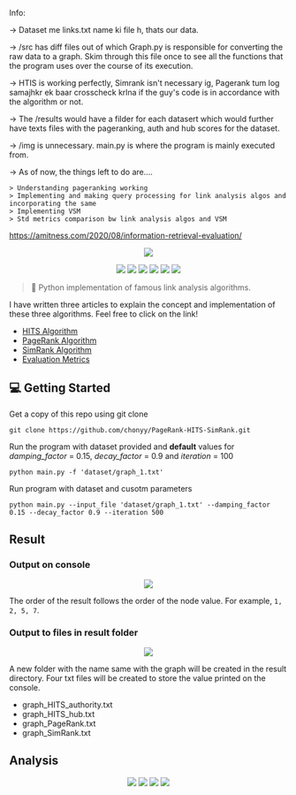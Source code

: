 Info:

-> Dataset me links.txt name ki file h, thats our data.

-> /src has diff files out of which Graph.py is responsible for converting the raw data to a graph. Skim through this file once to see all the functions that the program uses over the course of its execution.

-> HTIS is working perfectly, Simrank isn't necessary ig, Pagerank tum log samajhkr ek baar crosscheck krlna if the guy's code is in accordance with the algorithm or not.

-> The /results would have a filder for each datasert which would further have texts files with the pageranking, auth and hub scores for the dataset.

-> /img is unnecessary. main.py is where the program is mainly executed from.

-> As of now, the things left to do are....

    > Understanding pageranking working
    > Implementing and making query processing for link analysis algos and incorporating the same
    > Implementing VSM
    > Std metrics comparison bw link analysis algos and VSM

https://amitness.com/2020/08/information-retrieval-evaluation/


<p align=center>
    <img src="img/graph_4.png">
</p>

<p align=center>
    <a target="_blank" href="https://travis-ci.com/chonyy/AI-basketball-analysis" title="Build Status"><img src="https://travis-ci.com/chonyy/AI-basketball-analysis.svg?branch=master"></a>
    <a target="_blank" href="#" title="language count"><img src="https://img.shields.io/github/languages/count/chonyy/PageRank-HITS-SimRank"></a>
    <a target="_blank" href="#" title="top language"><img src="https://img.shields.io/github/languages/top/chonyy/PageRank-HITS-SimRank?color=orange"></a>
    <a target="_blank" href="https://opensource.org/licenses/MIT" title="License: MIT"><img src="https://img.shields.io/badge/License-MIT-blue.svg"></a>
    <a target="_blank" href="#" title="repo size"><img src="https://img.shields.io/github/repo-size/chonyy/PageRank-HITS-SimRank"></a>
    <a target="_blank" href="http://makeapullrequest.com" title="PRs Welcome"><img src="https://img.shields.io/badge/PRs-welcome-brightgreen.svg"></a>
</p>

> 🎏 Python implementation of famous link analysis algorithms.

I have written three articles to explain the concept and implementation of these three algorithms. Feel free to click on the link!

- [HITS Algorithm](https://towardsdatascience.com/hits-algorithm-link-analysis-explanation-and-python-implementation-61f0762fd7cf)
- [PageRank Algorithm](https://towardsdatascience.com/pagerank-3c568a7d2332)
- [SimRank Algorithm](https://towardsdatascience.com/simrank-similarity-analysis-1d8d5a18766a)
- [Evaluation Metrics](https://amitness.com/2020/08/information-retrieval-evaluation/)

## 💻 Getting Started

Get a copy of this repo using git clone
```
git clone https://github.com/chonyy/PageRank-HITS-SimRank.git
```

Run the program with dataset provided and **default** values for *damping_factor* = 0.15, *decay_factor* = 0.9 and *iteration* = 100

```
python main.py -f 'dataset/graph_1.txt'
```

Run program with dataset and cusotm parameters

```
python main.py --input_file 'dataset/graph_1.txt' --damping_factor 0.15 --decay_factor 0.9 --iteration 500
```

## Result

### Output on console

<p align=center>
    <img src="img/output.PNG">
</p>

The order of the result follows the order of the node value. For example, `1, 2, 5, 7`.

### Output to files in result folder

<p align=center>
    <img src="img/result.PNG">
</p>

A new folder with the name same with the graph will be created in the result directory. Four txt files will be created to store the value printed on the console.

- graph_HITS_authority.txt
- graph_HITS_hub.txt
- graph_PageRank.txt
- graph_SimRank.txt

## Analysis

<p align=center>
    <img src="img/convergence.png">
    <img src="img/HITS_nodetime.png">
    <img src="img/pagerank_node_time.png">
    <img src="img/simrank_nodetime.png">
</p>
